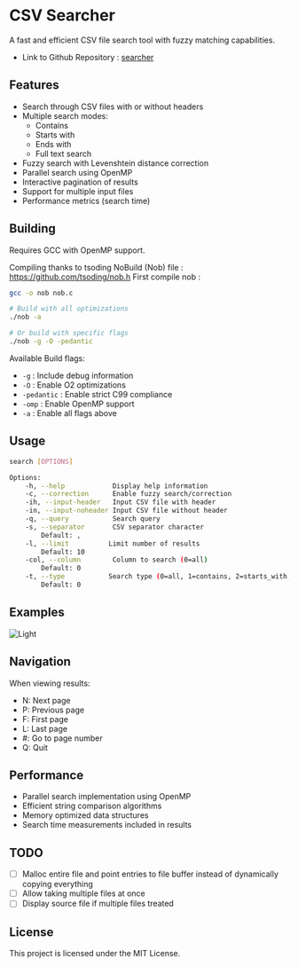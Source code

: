 # CSV Searcher

A fast and efficient CSV file search tool with fuzzy matching capabilities.
- Link to Github Repository : [searcher](https://github.com/AntoinePerrin25/searcher)

## Features

- Search through CSV files with or without headers
- Multiple search modes:
  - Contains
  - Starts with
  - Ends with 
  - Full text search
- Fuzzy search with Levenshtein distance correction
- Parallel search using OpenMP
- Interactive pagination of results
- Support for multiple input files
- Performance metrics (search time)

## Building

Requires GCC with OpenMP support.

Compiling thanks to tsoding NoBuild (Nob) file : https://github.com/tsoding/nob.h
First compile nob :

```bash
gcc -o nob nob.c
```

```bash
# Build with all optimizations
./nob -a

# Or build with specific flags
./nob -g -O -pedantic
```

Available Build flags:
- `-g`        : Include debug information
- `-O`        : Enable O2 optimizations
- `-pedantic` : Enable strict C99 compliance
- `-omp`      : Enable OpenMP support 
- `-a`        : Enable all flags above

## Usage

```bash
search [OPTIONS] 

Options:
    -h, --help            Display help information
    -c, --correction      Enable fuzzy search/correction
    -ih, --input-header   Input CSV file with header
    -in, --input-noheader Input CSV file without header
    -q, --query           Search query
    -s, --separator       CSV separator character
        Default: ,
    -l, --limit          Limit number of results
        Default: 10
    -col, --column        Column to search (0=all)
        Default: 0
    -t, --type           Search type (0=all, 1=contains, 2=starts_with, 3=ends_with)
        Default: 0
```

## Examples

![Light](\img\result_light.png)

## Navigation

When viewing results:
- N: Next page
- P: Previous page
- F: First page
- L: Last page
- #: Go to page number
- Q: Quit

## Performance

- Parallel search implementation using OpenMP
- Efficient string comparison algorithms
- Memory optimized data structures
- Search time measurements included in results

## TODO


- [ ] Malloc entire file and point entries to file buffer instead of dynamically copying everything
- [ ] Allow taking multiple files at once
- [ ] Display source file if multiple files treated

## License

This project is licensed under the MIT License.
